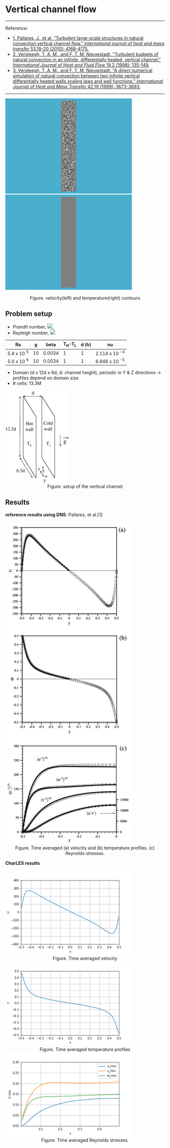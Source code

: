 # Vertical channel flow
---
Reference:
- [1. Pallares, J., et al. "Turbulent large-scale structures in natural convection vertical channel flow." *International journal of heat and mass transfer* 53.19-20 (2010): 4168-4175.](https://www.sciencedirect.com/science/article/pii/S0017931010002814)
- [2. Versteegh, T. A. M., and F. T. M. Nieuwstadt. "Turbulent budgets of natural convection in an infinite, differentially heated, vertical channel." *International Journal of Heat and Fluid Flow* 19.2 (1998): 135-149.](https://reader.elsevier.com/reader/sd/pii/S0142727X97100182?token=9E46E482032F07B97CB7E706680985FA9FA6A32B4F90EEFEED92BD2622FEA123E147D1D00E48BB1C503B633DA1E464D9)
- [3. Versteegh, T. A. M., and F. T. M. Nieuwstadt. "A direct numerical simulation of natural convection between two infinite vertical differentially heated walls scaling laws and wall functions." *International Journal of Heat and Mass Transfer* 42.19 (1999): 3673-3693.](https://reader.elsevier.com/reader/sd/pii/S001793109900037X?token=1255F157B1237FF80BE72E1969979A48363BC5ED7068B130E09134E6B2F3E8150DEE222C3DC0C890311987C23F5A0A72)
---



 <img src="results/V_animation.gif" width="400"> <img src="results/T_animation.gif" width="400">

<center>Figure. velocity(left) and temperature(right) contours </center>



## Problem setup

- Prandtl number, <img src="https://render.githubusercontent.com/render/math?math=Pr=\frac{\nu}{\alpha}=0.71" height="30">,
- Rayleigh number, <img src="https://render.githubusercontent.com/render/math?math=Ra=\frac{g\beta(T_H-T_L)d^3}{\nu\alpha}=\frac{g\beta(T_H-T_L)d^3}{\nu^2}\cdot Pr" height="40">



| Ra                    | g    | beta   | T<sub>H</sub>-T<sub>L</sub> | d (h) | nu                       |
| --------------------- | ---- | ------ | --------------------------- | ----- | ------------------------ |
| 5.4 x 10 <sup>5</sup> | 10   | 0.0034 | 1                           | 1     | 2.114 x 10 <sup>-4</sup> |
| 5.0 x 10 <sup>6</sup> | 10   | 0.0034 | 1                           | 1     | 6.948 x 10 <sup>-5</sup> |



- Domain (d x 12d x 6d, d: channel height), periodic in Y & Z directions -> profiles depend on domain size
- \# cells: 13.3M

<img src="results/setup.jpg" width="200">

<center>Figure. setup of the vertical channel</center>


## Results

**reference results using DNS**: Pallares, et al.[1]

<img src="results/reference_results_Pallares.jpg" width="400">

<center>Figure. Time averaged (a) velocity and (b) temperature profiles. (c) Reynolds stresses.</center>

**CharLES results**

<img src="results/U_profile.png" width="400">

<center>Figure. Time averaged velocity</center>



<img src="results/T_profile.png" width="400">

<center>Figure. Time averaged temperature profiles</center>

<img src="results/U_rms.png" width="400">

<center>Figure. Time averaged Reynolds stresses.</center>